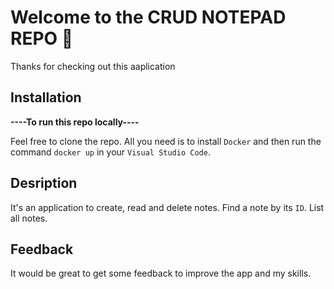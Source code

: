 # Welcome to the CRUD NOTEPAD REPO 👋
Thanks for checking out this aaplication

## Installation
**----To run this repo locally----**

Feel free to clone the repo.
All you need is to install `Docker` and then run the command `docker up` in your `Visual Studio Code`.

## Desription
It's an application to create, read and delete notes.
Find a note by its `ID`.
List all notes.

## Feedback
It would be great to get some feedback to improve the app and my skills.
